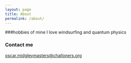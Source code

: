 ```yaml
---
layout: page
title: About
permalink: /about/
---
```

###hobbies of mine
I love windsurfing and quantum physics

### Contact me

[oscar.midgleymasters@challoners.org](mailto:oscar.midgleymasters@challoners.org)
